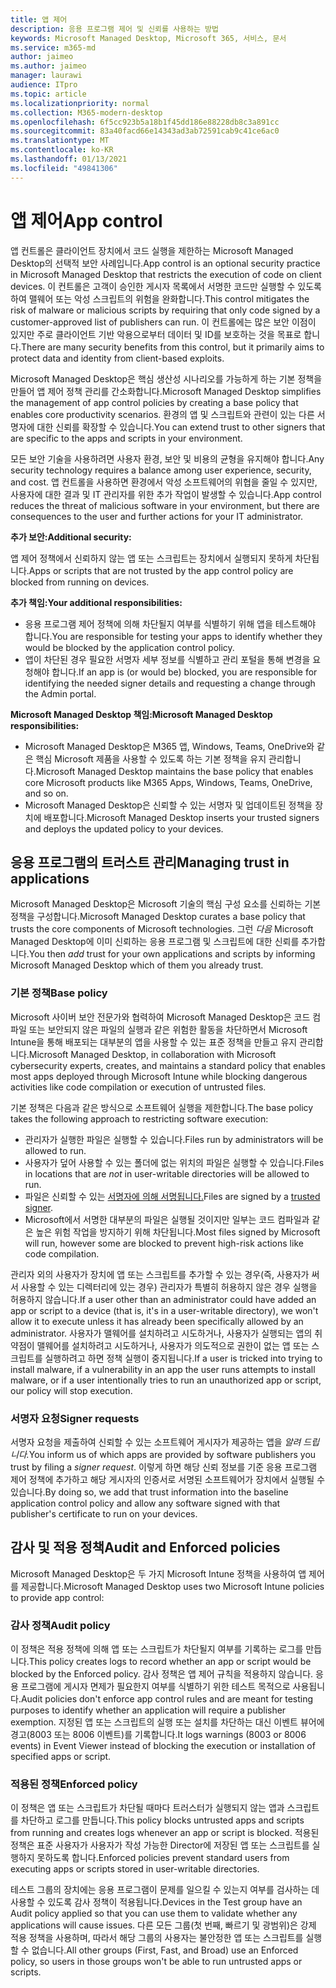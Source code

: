 ```yaml
---
title: 앱 제어
description: 응용 프로그램 제어 및 신뢰를 사용하는 방법
keywords: Microsoft Managed Desktop, Microsoft 365, 서비스, 문서
ms.service: m365-md
author: jaimeo
ms.author: jaimeo
manager: laurawi
audience: ITpro
ms.topic: article
ms.localizationpriority: normal
ms.collection: M365-modern-desktop
ms.openlocfilehash: 6f5cc923b5a18b1f45dd186e88228db8c3a891cc
ms.sourcegitcommit: 83a40facd66e14343ad3ab72591cab9c41ce6ac0
ms.translationtype: MT
ms.contentlocale: ko-KR
ms.lasthandoff: 01/13/2021
ms.locfileid: "49841306"
---
```

# <a name="app-control"></a><span data-ttu-id="856e9-104">앱 제어</span><span class="sxs-lookup"><span data-stu-id="856e9-104">App control</span></span>

<span data-ttu-id="856e9-105">앱 컨트롤은 클라이언트 장치에서 코드 실행을 제한하는 Microsoft Managed Desktop의 선택적 보안 사례입니다.</span><span class="sxs-lookup"><span data-stu-id="856e9-105">App control is an optional security practice in Microsoft Managed Desktop that restricts the execution of code on client devices.</span></span> <span data-ttu-id="856e9-106">이 컨트롤은 고객이 승인한 게시자 목록에서 서명한 코드만 실행할 수 있도록 하여 맬웨어 또는 악성 스크립트의 위험을 완화합니다.</span><span class="sxs-lookup"><span data-stu-id="856e9-106">This control mitigates the risk of malware or malicious scripts by requiring that only code signed by a customer-approved list of publishers can run.</span></span> <span data-ttu-id="856e9-107">이 컨트롤에는 많은 보안 이점이 있지만 주로 클라이언트 기반 악용으로부터 데이터 및 ID를 보호하는 것을 목표로 합니다.</span><span class="sxs-lookup"><span data-stu-id="856e9-107">There are many security benefits from this control, but it primarily aims to protect data and identity from client-based exploits.</span></span>

<span data-ttu-id="856e9-108">Microsoft Managed Desktop은 핵심 생산성 시나리오를 가능하게 하는 기본 정책을 만들어 앱 제어 정책 관리를 간소화합니다.</span><span class="sxs-lookup"><span data-stu-id="856e9-108">Microsoft Managed Desktop simplifies the management of app control policies by creating a base policy that enables core productivity scenarios.</span></span> <span data-ttu-id="856e9-109">환경의 앱 및 스크립트와 관련이 있는 다른 서명자에 대한 신뢰를 확장할 수 있습니다.</span><span class="sxs-lookup"><span data-stu-id="856e9-109">You can extend trust to other signers that are specific to the apps and scripts in your environment.</span></span> 


<span data-ttu-id="856e9-110">모든 보안 기술을 사용하려면 사용자 환경, 보안 및 비용의 균형을 유지해야 합니다.</span><span class="sxs-lookup"><span data-stu-id="856e9-110">Any security technology requires a balance among user experience, security, and cost.</span></span> <span data-ttu-id="856e9-111">앱 컨트롤을 사용하면 환경에서 악성 소프트웨어의 위협을 줄일 수 있지만, 사용자에 대한 결과 및 IT 관리자를 위한 추가 작업이 발생할 수 있습니다.</span><span class="sxs-lookup"><span data-stu-id="856e9-111">App control reduces the threat of malicious software in your environment, but there are consequences to the user and further actions for your IT administrator.</span></span>

<span data-ttu-id="856e9-112">**추가 보안:**</span><span class="sxs-lookup"><span data-stu-id="856e9-112">**Additional security:**</span></span>

<span data-ttu-id="856e9-113">앱 제어 정책에서 신뢰하지 않는 앱 또는 스크립트는 장치에서 실행되지 못하게 차단됩니다.</span><span class="sxs-lookup"><span data-stu-id="856e9-113">Apps or scripts that are not trusted by the app control policy are blocked from running on devices.</span></span>

<span data-ttu-id="856e9-114">**추가 책임:**</span><span class="sxs-lookup"><span data-stu-id="856e9-114">**Your additional responsibilities:**</span></span>

- <span data-ttu-id="856e9-115">응용 프로그램 제어 정책에 의해 차단될지 여부를 식별하기 위해 앱을 테스트해야 합니다.</span><span class="sxs-lookup"><span data-stu-id="856e9-115">You are responsible for testing your apps to identify whether they would be blocked by the application control policy.</span></span>
- <span data-ttu-id="856e9-116">앱이 차단된 경우 필요한 서명자 세부 정보를 식별하고 관리 포털을 통해 변경을 요청해야 합니다.</span><span class="sxs-lookup"><span data-stu-id="856e9-116">If an app is (or would be) blocked, you are responsible for identifying the needed signer details and requesting a change through the Admin portal.</span></span>

<span data-ttu-id="856e9-117">**Microsoft Managed Desktop 책임:**</span><span class="sxs-lookup"><span data-stu-id="856e9-117">**Microsoft Managed Desktop responsibilities:**</span></span>

- <span data-ttu-id="856e9-118">Microsoft Managed Desktop은 M365 앱, Windows, Teams, OneDrive와 같은 핵심 Microsoft 제품을 사용할 수 있도록 하는 기본 정책을 유지 관리합니다.</span><span class="sxs-lookup"><span data-stu-id="856e9-118">Microsoft Managed Desktop maintains the base policy that enables core Microsoft products like M365 Apps, Windows, Teams, OneDrive, and so on.</span></span>
- <span data-ttu-id="856e9-119">Microsoft Managed Desktop은 신뢰할 수 있는 서명자 및 업데이트된 정책을 장치에 배포합니다.</span><span class="sxs-lookup"><span data-stu-id="856e9-119">Microsoft Managed Desktop inserts your trusted signers and deploys the updated policy to your devices.</span></span>


## <a name="managing-trust-in-applications"></a><span data-ttu-id="856e9-120">응용 프로그램의 트러스트 관리</span><span class="sxs-lookup"><span data-stu-id="856e9-120">Managing trust in applications</span></span>

<span data-ttu-id="856e9-121">Microsoft Managed Desktop은 Microsoft 기술의 핵심 구성 요소를 신뢰하는 기본 정책을 구성합니다.</span><span class="sxs-lookup"><span data-stu-id="856e9-121">Microsoft Managed Desktop curates a base policy that trusts the core components of Microsoft technologies.</span></span> <span data-ttu-id="856e9-122">그런 *다음* Microsoft Managed Desktop에 이미 신뢰하는 응용 프로그램 및 스크립트에 대한 신뢰를 추가합니다.</span><span class="sxs-lookup"><span data-stu-id="856e9-122">You then *add* trust for your own applications and scripts by informing Microsoft Managed Desktop which of them you already trust.</span></span>

### <a name="base-policy"></a><span data-ttu-id="856e9-123">기본 정책</span><span class="sxs-lookup"><span data-stu-id="856e9-123">Base policy</span></span>

<span data-ttu-id="856e9-124">Microsoft 사이버 보안 전문가와 협력하여 Microsoft Managed Desktop은 코드 컴파일 또는 보안되지 않은 파일의 실행과 같은 위험한 활동을 차단하면서 Microsoft Intune을 통해 배포되는 대부분의 앱을 사용할 수 있는 표준 정책을 만들고 유지 관리합니다.</span><span class="sxs-lookup"><span data-stu-id="856e9-124">Microsoft Managed Desktop, in collaboration with Microsoft cybersecurity experts, creates, and maintains a standard policy that enables most apps deployed through Microsoft Intune while blocking dangerous activities like code compilation or execution of untrusted files.</span></span>

<span data-ttu-id="856e9-125">기본 정책은 다음과 같은 방식으로 소프트웨어 실행을 제한합니다.</span><span class="sxs-lookup"><span data-stu-id="856e9-125">The base policy takes the following approach to restricting software execution:</span></span>

- <span data-ttu-id="856e9-126">관리자가 실행한 파일은 실행할 수 있습니다.</span><span class="sxs-lookup"><span data-stu-id="856e9-126">Files run by administrators will be allowed to run.</span></span>
- <span data-ttu-id="856e9-127">사용자가 덮어  사용할 수 있는 폴더에 없는 위치의 파일은 실행할 수 있습니다.</span><span class="sxs-lookup"><span data-stu-id="856e9-127">Files in locations that are *not* in user-writable directories will be allowed to run.</span></span>
- <span data-ttu-id="856e9-128">파일은 신뢰할 수 있는 [서명자에 의해 서명됩니다.](#signer-requests)</span><span class="sxs-lookup"><span data-stu-id="856e9-128">Files are signed by a [trusted signer](#signer-requests).</span></span>
- <span data-ttu-id="856e9-129">Microsoft에서 서명한 대부분의 파일은 실행될 것이지만 일부는 코드 컴파일과 같은 높은 위험 작업을 방지하기 위해 차단됩니다.</span><span class="sxs-lookup"><span data-stu-id="856e9-129">Most files signed by Microsoft will run, however some are blocked to prevent high-risk actions like code compilation.</span></span>


<span data-ttu-id="856e9-130">관리자 외의 사용자가 장치에 앱 또는 스크립트를 추가할 수 있는 경우(즉, 사용자가 써서 사용할 수 있는 디렉터리에 있는 경우) 관리자가 특별히 허용하지 않은 경우 실행을 허용하지 않습니다.</span><span class="sxs-lookup"><span data-stu-id="856e9-130">If a user other than an administrator could have added an app or script to a device (that is, it's in a user-writable directory), we won't allow it to execute unless it has already been specifically allowed by an administrator.</span></span> <span data-ttu-id="856e9-131">사용자가 맬웨어를 설치하려고 시도하거나, 사용자가 실행되는 앱의 취약점이 맬웨어를 설치하려고 시도하거나, 사용자가 의도적으로 권한이 없는 앱 또는 스크립트를 실행하려고 하면 정책 실행이 중지됩니다.</span><span class="sxs-lookup"><span data-stu-id="856e9-131">If a user is tricked into trying to install malware, if a vulnerability in an app the user runs attempts to install malware, or if a user intentionally tries to run an unauthorized app or script, our policy will stop execution.</span></span>

### <a name="signer-requests"></a><span data-ttu-id="856e9-132">서명자 요청</span><span class="sxs-lookup"><span data-stu-id="856e9-132">Signer requests</span></span>

<span data-ttu-id="856e9-133">서명자 요청을 제출하여 신뢰할 수 있는 소프트웨어 게시자가 제공하는 앱을 *알려 드립니다.*</span><span class="sxs-lookup"><span data-stu-id="856e9-133">You inform us of which apps are provided by software publishers you trust by filing a *signer request*.</span></span> <span data-ttu-id="856e9-134">이렇게 하면 해당 신뢰 정보를 기준 응용 프로그램 제어 정책에 추가하고 해당 게시자의 인증서로 서명된 소프트웨어가 장치에서 실행될 수 있습니다.</span><span class="sxs-lookup"><span data-stu-id="856e9-134">By doing so, we add that trust information into the baseline application control policy and allow any software signed with that publisher's certificate to run on your devices.</span></span>

## <a name="audit-and-enforced-policies"></a><span data-ttu-id="856e9-135">감사 및 적용 정책</span><span class="sxs-lookup"><span data-stu-id="856e9-135">Audit and Enforced policies</span></span>

<span data-ttu-id="856e9-136">Microsoft Managed Desktop은 두 가지 Microsoft Intune 정책을 사용하여 앱 제어를 제공합니다.</span><span class="sxs-lookup"><span data-stu-id="856e9-136">Microsoft Managed Desktop uses two Microsoft Intune policies to provide app control:</span></span>

### <a name="audit-policy"></a><span data-ttu-id="856e9-137">감사 정책</span><span class="sxs-lookup"><span data-stu-id="856e9-137">Audit policy</span></span>
<span data-ttu-id="856e9-138">이 정책은 적용 정책에 의해 앱 또는 스크립트가 차단될지 여부를 기록하는 로그를 만듭니다.</span><span class="sxs-lookup"><span data-stu-id="856e9-138">This policy creates logs to record whether an app or script would be blocked by the Enforced policy.</span></span> <span data-ttu-id="856e9-139">감사 정책은 앱 제어 규칙을 적용하지 않습니다. 응용 프로그램에 게시자 면제가 필요한지 여부를 식별하기 위한 테스트 목적으로 사용됩니다.</span><span class="sxs-lookup"><span data-stu-id="856e9-139">Audit policies don't enforce app control rules and are meant for testing purposes to identify whether an application will require a publisher exemption.</span></span> <span data-ttu-id="856e9-140">지정된 앱 또는 스크립트의 실행 또는 설치를 차단하는 대신 이벤트 뷰어에 경고(8003 또는 8006 이벤트)를 기록합니다.</span><span class="sxs-lookup"><span data-stu-id="856e9-140">It logs warnings (8003 or 8006 events) in Event Viewer instead of blocking the execution or installation of specified apps or script.</span></span>

### <a name="enforced-policy"></a><span data-ttu-id="856e9-141">적용된 정책</span><span class="sxs-lookup"><span data-stu-id="856e9-141">Enforced policy</span></span>
<span data-ttu-id="856e9-142">이 정책은 앱 또는 스크립트가 차단될 때마다 트러스터가 실행되지 않는 앱과 스크립트를 차단하고 로그를 만듭니다.</span><span class="sxs-lookup"><span data-stu-id="856e9-142">This policy blocks untrusted apps and scripts from running and creates logs whenever an app or script is blocked.</span></span> <span data-ttu-id="856e9-143">적용된 정책은 표준 사용자가 사용자가 작성 가능한 Director에 저장된 앱 또는 스크립트를 실행하지 못하도록 합니다.</span><span class="sxs-lookup"><span data-stu-id="856e9-143">Enforced policies prevent standard users from executing apps or scripts stored in user-writable directories.</span></span>

<span data-ttu-id="856e9-144">테스트 그룹의 장치에는 응용 프로그램이 문제를 일으킬 수 있는지 여부를 검사하는 데 사용할 수 있도록 감사 정책이 적용됩니다.</span><span class="sxs-lookup"><span data-stu-id="856e9-144">Devices in the Test group have an Audit policy applied so that you can use them to validate whether any applications will cause issues.</span></span> <span data-ttu-id="856e9-145">다른 모든 그룹(첫 번째, 빠르기 및 광범위)은 강제 적용 정책을 사용하며, 따라서 해당 그룹의 사용자는 불안정한 앱 또는 스크립트를 실행할 수 없습니다.</span><span class="sxs-lookup"><span data-stu-id="856e9-145">All other groups (First, Fast, and Broad) use an Enforced policy, so users in those groups won't be able to run untrusted apps or scripts.</span></span>







